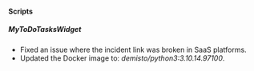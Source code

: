 
#### Scripts

##### MyToDoTasksWidget

- Fixed an issue where the incident link was broken in SaaS platforms.
- Updated the Docker image to: *demisto/python3:3.10.14.97100*.
